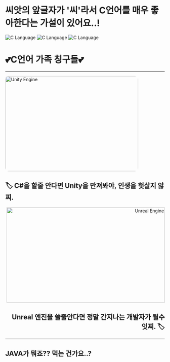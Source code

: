 # 씨앗의 앞글자가 '씨'라서 C언어를 매우 좋아한다는 가설이 있어요..!

![C Language](https://ifh.cc/g/tBSCBz.png)
![C Language](https://ifh.cc/g/gPH95c.png)
![C Language](https://ifh.cc/g/HZJzyl.png)
<h1>💕C언어 가족 칭구들💕</h1>

---

<div align="left">
    <img src="https://ifh.cc/g/Oa9sdh.png" alt="Unity Engine" width="420" height="300" style="border-radius: 10px;">
    <h2>🏷️ C#을 할줄 안다면 Unity을 만져봐야, 인생을 헛살지 않찌.</h2>
</div>

<div align="right">
    <img src="https://ifh.cc/g/o5cnKL.png" alt="Unreal Engine" width="500" height="300">
    <h2>Unreal 엔진을 쓸줄안다면 정말 간지나는 개발자가 될수 잇찌. 🏷️</h2>
</div>

---

<h2>JAVA가 뭐죠?? 먹는 건가요..?</h2>

